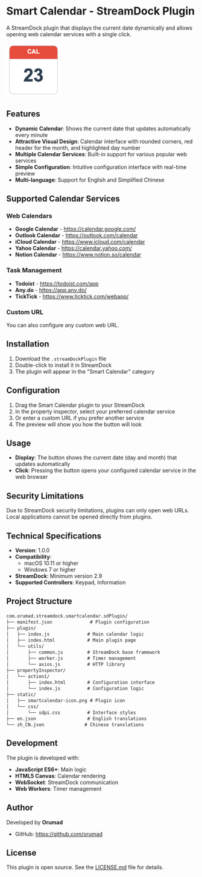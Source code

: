 # Smart Calendar - StreamDock Plugin

A StreamDock plugin that displays the current date dynamically and allows opening web calendar services with a single click.

![Smart Calendar Plugin](static/smartcalendar-icon.png)

## Features

- **Dynamic Calendar**: Shows the current date that updates automatically every minute
- **Attractive Visual Design**: Calendar interface with rounded corners, red header for the month, and highlighted day number
- **Multiple Calendar Services**: Built-in support for various popular web services
- **Simple Configuration**: Intuitive configuration interface with real-time preview
- **Multi-language**: Support for English and Simplified Chinese

## Supported Calendar Services

### Web Calendars
- **Google Calendar** - https://calendar.google.com/
- **Outlook Calendar** - https://outlook.com/calendar
- **iCloud Calendar** - https://www.icloud.com/calendar
- **Yahoo Calendar** - https://calendar.yahoo.com/
- **Notion Calendar** - https://www.notion.so/calendar

### Task Management
- **Todoist** - https://todoist.com/app
- **Any.do** - https://app.any.do/
- **TickTick** - https://www.ticktick.com/webapp/

### Custom URL
You can also configure any custom web URL.

## Installation

1. Download the `.streamDockPlugin` file
2. Double-click to install it in StreamDock
3. The plugin will appear in the "Smart Calendar" category

## Configuration

1. Drag the Smart Calendar plugin to your StreamDock
2. In the property inspector, select your preferred calendar service
3. Or enter a custom URL if you prefer another service
4. The preview will show you how the button will look

## Usage

- **Display**: The button shows the current date (day and month) that updates automatically
- **Click**: Pressing the button opens your configured calendar service in the web browser

## Security Limitations

Due to StreamDock security limitations, plugins can only open web URLs. Local applications cannot be opened directly from plugins.

## Technical Specifications

- **Version**: 1.0.0
- **Compatibility**: 
  - macOS 10.11 or higher
  - Windows 7 or higher
- **StreamDock**: Minimum version 2.9
- **Supported Controllers**: Keypad, Information

## Project Structure

```
com.orumad.streamdock.smartcalendar.sdPlugin/
├── manifest.json              # Plugin configuration
├── plugin/
│   ├── index.js              # Main calendar logic
│   ├── index.html            # Main plugin page
│   └── utils/
│       ├── common.js         # StreamDock base framework
│       ├── worker.js         # Timer management
│       └── axios.js          # HTTP library
├── propertyInspector/
│   └── action1/
│       ├── index.html        # Configuration interface
│       └── index.js          # Configuration logic
├── static/
│   ├── smartcalendar-icon.png # Plugin icon
│   └── css/
│       └── sdpi.css          # Interface styles
├── en.json                   # English translations
└── zh_CN.json               # Chinese translations
```

## Development

The plugin is developed with:
- **JavaScript ES6+**: Main logic
- **HTML5 Canvas**: Calendar rendering
- **WebSocket**: StreamDock communication
- **Web Workers**: Timer management

## Author

Developed by **Orumad**
- GitHub: https://github.com/orumad

## License

This plugin is open source. See the [LICENSE.md](LICENSE.md) file for details.